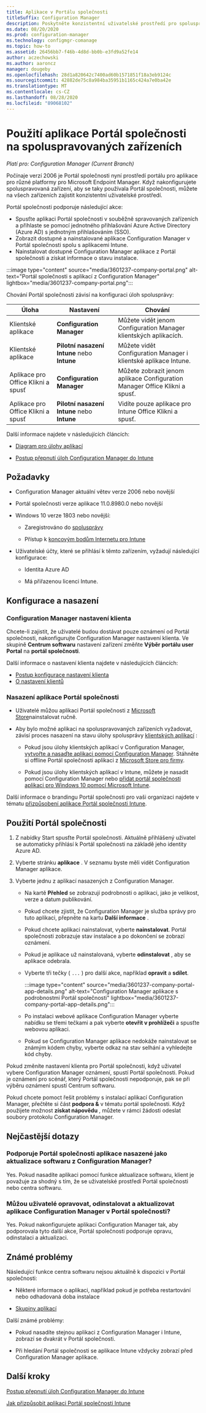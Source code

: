 ```yaml
---
title: Aplikace v Portálu společnosti
titleSuffix: Configuration Manager
description: Poskytněte konzistentní uživatelské prostředí pro spoluspravovaná zařízení, která budou používat aplikaci Portál společnosti.
ms.date: 08/20/2020
ms.prod: configuration-manager
ms.technology: configmgr-comanage
ms.topic: how-to
ms.assetid: 26456bb7-f46b-4d8d-bb0b-e3fd9a52fe14
author: aczechowski
ms.author: aaroncz
manager: dougeby
ms.openlocfilehash: 28d1a820642c7400ad60b1571851f18a3eb9124c
ms.sourcegitcommit: 42882de75c8a984ba35951b1165c424a7e0ba42e
ms.translationtype: MT
ms.contentlocale: cs-CZ
ms.lasthandoff: 08/28/2020
ms.locfileid: "89068102"
---
```

# <a name="use-the-company-portal-app-on-co-managed-devices"></a>Použití aplikace Portál společnosti na spoluspravovaných zařízeních

*Platí pro: Configuration Manager (Current Branch)*

<!--CMADO-3601237,INADO-4297660-->

Počínaje verzí 2006 je Portál společnosti nyní prostředí portálu pro aplikace pro různé platformy pro Microsoft Endpoint Manager. Když nakonfigurujete spoluspravovaná zařízení, aby se taky používala Portál společnosti, můžete na všech zařízeních zajistit konzistentní uživatelské prostředí.

Portál společnosti podporuje následující akce:

- Spusťte aplikaci Portál společnosti v souběžně spravovaných zařízeních a přihlaste se pomocí jednotného přihlašování Azure Active Directory (Azure AD) s jednotným přihlašováním (SSO).
- Zobrazit dostupné a nainstalované aplikace Configuration Manager v Portál společnosti spolu s aplikacemi Intune.
- Nainstalovat dostupné Configuration Manager aplikace z Portál společnosti a získat informace o stavu instalace.

:::image type="content" source="media/3601237-company-portal.png" alt-text="Portál společnosti s aplikací z Configuration Manager" lightbox="media/3601237-company-portal.png":::

Chování Portál společnosti závisí na konfiguraci úloh spolusprávy:

| Úloha | Nastavení | Chování |
|----------|---------|----------|
| Klientské aplikace | **Configuration Manager** | Můžete vidět jenom Configuration Manager klientských aplikacích. |
| Klientské aplikace | **Pilotní nasazení Intune** nebo **Intune** | Můžete vidět Configuration Manager i klientské aplikace Intune. |
| Aplikace pro Office Klikni a spusť | **Configuration Manager** | Můžete zobrazit jenom aplikace Configuration Manager Office Klikni a spusť. |
| Aplikace pro Office Klikni a spusť | **Pilotní nasazení Intune** nebo **Intune** | Vidíte pouze aplikace pro Intune Office Klikni a spusť. |

Další informace najdete v následujících článcích:

- [Diagram pro úlohy aplikací](workloads.md#diagram-for-app-workloads)

- [Postup přepnutí úloh Configuration Manager do Intune](how-to-switch-workloads.md)

## <a name="prerequisites"></a>Požadavky

- Configuration Manager aktuální větev verze 2006 nebo novější

- Portál společnosti verze aplikace 11.0.8980.0 nebo novější

- Windows 10 verze 1803 nebo novější:

  - Zaregistrováno do [spolusprávy](how-to-enable.md)

  - Přístup k [koncovým bodům Internetu pro Intune](../../intune/fundamentals/intune-endpoints.md)

- Uživatelské účty, které se přihlásí k těmto zařízením, vyžadují následující konfigurace:

  - Identita Azure AD

  - Má přiřazenou licenci Intune.

## <a name="configure-and-deploy"></a>Konfigurace a nasazení

### <a name="configuration-manager-client-settings"></a>Configuration Manager nastavení klienta

Chcete-li zajistit, že uživatelé budou dostávat pouze oznámení od Portál společnosti, nakonfigurujte Configuration Manager nastavení klienta. Ve skupině **Centrum softwaru** nastavení zařízení změňte **Výběr portálu user Portal** na **portál společnosti**.

Další informace o nastavení klienta najdete v následujících článcích:

- [Postup konfigurace nastavení klienta](../core/clients/deploy/configure-client-settings.md)
- [O nastavení klientů](../core/clients/deploy/about-client-settings.md#software-center)

### <a name="deploy-the-company-portal-app"></a>Nasazení aplikace Portál společnosti

- Uživatelé můžou aplikaci Portál společnosti z [Microsoft Store](https://www.microsoft.com/p/company-portal/9wzdncrfj3pz?activetab=pivot:overviewtab)nainstalovat ručně.

- Aby bylo možné aplikaci na spoluspravovaných zařízeních vyžadovat, závisí proces nasazení na stavu úlohy spolusprávy [klientských aplikací](workloads.md#client-apps) :

  - Pokud jsou úlohy klientských aplikací v Configuration Manager, [vytvořte a nasaďte aplikaci pomocí Configuration Manager](../apps/get-started/create-and-deploy-an-application.md). Stáhněte si offline Portál společnosti aplikaci z [Microsoft Store pro firmy](https://www.microsoft.com/business-store).

  - Pokud jsou úlohy klientských aplikací v Intune, můžete je nasadit pomocí Configuration Manager nebo [přidat portál společnosti aplikaci pro Windows 10 pomocí Microsoft Intune](../../intune/apps/store-apps-company-portal-app.md).

Další informace o brandingu Portál společnosti pro vaši organizaci najdete v tématu [přizpůsobení aplikace Portál společnosti Intune](../../intune/apps/company-portal-app.md).

## <a name="use-the-company-portal"></a>Použití Portál společnosti

1. Z nabídky Start spusťte Portál společnosti. Aktuálně přihlášený uživatel se automaticky přihlásí k Portál společnosti na základě jeho identity Azure AD.

1. Vyberte stránku **aplikace** . V seznamu byste měli vidět Configuration Manager aplikace.

1. Vyberte jednu z aplikací nasazených z Configuration Manager.

    - Na kartě **Přehled** se zobrazují podrobnosti o aplikaci, jako je velikost, verze a datum publikování.

    - Pokud chcete zjistit, že Configuration Manager je služba správy pro tuto aplikaci, přepněte na kartu **Další informace** .

    - Pokud chcete aplikaci nainstalovat, vyberte **nainstalovat**. Portál společnosti zobrazuje stav instalace a po dokončení se zobrazí oznámení.

    - Pokud je aplikace už nainstalovaná, vyberte **odinstalovat** , aby se aplikace odebrala.

    - Vyberte tři tečky ( `...` ) pro další akce, například **opravit** a **sdílet**.

        :::image type="content" source="media/3601237-company-portal-app-details.png" alt-text="Configuration Manager aplikace s podrobnostmi Portál společnosti" lightbox="media/3601237-company-portal-app-details.png":::

    - Po instalaci webové aplikace Configuration Manager vyberte nabídku se třemi tečkami a pak vyberte **otevřít v prohlížeči** a spusťte webovou aplikaci.

    - Pokud se Configuration Manager aplikace nedokáže nainstalovat se známým kódem chyby, vyberte odkaz na stav selhání a vyhledejte kód chyby.

Pokud změníte nastavení klienta pro Portál společnosti, když uživatel vybere Configuration Manager oznámení, spustí Portál společnosti. Pokud je oznámení pro scénář, který Portál společnosti nepodporuje, pak se při výběru oznámení spustí Centrum softwaru.

Pokud chcete pomoct řešit problémy s instalací aplikací Configuration Manager, přečtěte si část **podpora &** v tématu portál společnosti. Když použijete možnost **získat nápovědu** , můžete v rámci žádosti odeslat soubory protokolu Configuration Manager.

## <a name="frequently-asked-questions-faq"></a>Nejčastější dotazy

### <a name="does-company-portal-support-applications-deployed-as-software-updates-from-configuration-manager"></a>Podporuje Portál společnosti aplikace nasazené jako aktualizace softwaru z Configuration Manager?

Yes. Pokud nasadíte aplikaci pomocí funkce aktualizace softwaru, klient je považuje za shodný s tím, že se uživatelské prostředí Portál společnosti nebo centra softwaru.

### <a name="can-users-repair-uninstall-and-update-configuration-manager-apps-in-company-portal"></a>Můžou uživatelé opravovat, odinstalovat a aktualizovat aplikace Configuration Manager v Portál společnosti?

Yes. Pokud nakonfigurujete aplikaci Configuration Manager tak, aby podporovala tyto další akce, Portál společnosti podporuje opravu, odinstalaci a aktualizaci.

## <a name="known-issues"></a>Známé problémy

Následující funkce centra softwaru nejsou aktuálně k dispozici v Portál společnosti:

- Některé informace o aplikaci, například pokud je potřeba restartování nebo odhadovaná doba instalace

- [Skupiny aplikací](../apps/deploy-use/create-app-groups.md)

Další známé problémy:

- Pokud nasadíte stejnou aplikaci z Configuration Manager i Intune, zobrazí se dvakrát v Portál společnosti.

- Při hledání Portál společnosti se aplikace Intune vždycky zobrazí před Configuration Manager aplikace.

## <a name="next-steps"></a>Další kroky

[Postup přepnutí úloh Configuration Manager do Intune](how-to-switch-workloads.md)

[Jak přizpůsobit aplikaci Portál společnosti Intune](../../intune/apps/company-portal-app.md)
